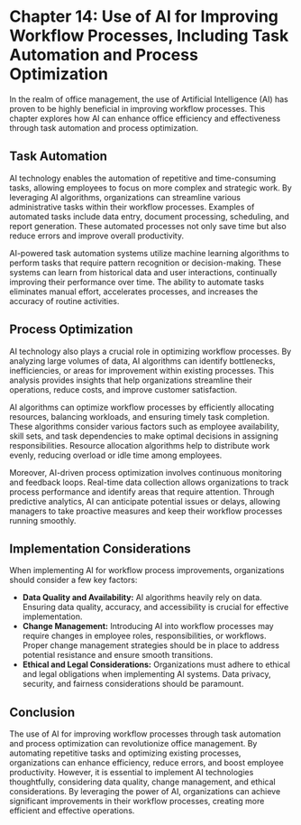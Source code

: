 Chapter 14: Use of AI for Improving Workflow Processes, Including Task Automation and Process Optimization
==========================================================================================================

In the realm of office management, the use of Artificial Intelligence (AI) has proven to be highly beneficial in improving workflow processes. This chapter explores how AI can enhance office efficiency and effectiveness through task automation and process optimization.

**Task Automation**
-------------------

AI technology enables the automation of repetitive and time-consuming tasks, allowing employees to focus on more complex and strategic work. By leveraging AI algorithms, organizations can streamline various administrative tasks within their workflow processes. Examples of automated tasks include data entry, document processing, scheduling, and report generation. These automated processes not only save time but also reduce errors and improve overall productivity.

AI-powered task automation systems utilize machine learning algorithms to perform tasks that require pattern recognition or decision-making. These systems can learn from historical data and user interactions, continually improving their performance over time. The ability to automate tasks eliminates manual effort, accelerates processes, and increases the accuracy of routine activities.

**Process Optimization**
------------------------

AI technology also plays a crucial role in optimizing workflow processes. By analyzing large volumes of data, AI algorithms can identify bottlenecks, inefficiencies, or areas for improvement within existing processes. This analysis provides insights that help organizations streamline their operations, reduce costs, and improve customer satisfaction.

AI algorithms can optimize workflow processes by efficiently allocating resources, balancing workloads, and ensuring timely task completion. These algorithms consider various factors such as employee availability, skill sets, and task dependencies to make optimal decisions in assigning responsibilities. Resource allocation algorithms help to distribute work evenly, reducing overload or idle time among employees.

Moreover, AI-driven process optimization involves continuous monitoring and feedback loops. Real-time data collection allows organizations to track process performance and identify areas that require attention. Through predictive analytics, AI can anticipate potential issues or delays, allowing managers to take proactive measures and keep their workflow processes running smoothly.

**Implementation Considerations**
---------------------------------

When implementing AI for workflow process improvements, organizations should consider a few key factors:

* **Data Quality and Availability:** AI algorithms heavily rely on data. Ensuring data quality, accuracy, and accessibility is crucial for effective implementation.
* **Change Management:** Introducing AI into workflow processes may require changes in employee roles, responsibilities, or workflows. Proper change management strategies should be in place to address potential resistance and ensure smooth transitions.
* **Ethical and Legal Considerations:** Organizations must adhere to ethical and legal obligations when implementing AI systems. Data privacy, security, and fairness considerations should be paramount.

Conclusion
----------

The use of AI for improving workflow processes through task automation and process optimization can revolutionize office management. By automating repetitive tasks and optimizing existing processes, organizations can enhance efficiency, reduce errors, and boost employee productivity. However, it is essential to implement AI technologies thoughtfully, considering data quality, change management, and ethical considerations. By leveraging the power of AI, organizations can achieve significant improvements in their workflow processes, creating more efficient and effective operations.
